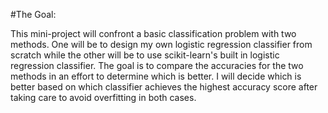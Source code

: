 #The Goal:  

This mini-project will confront a basic classification problem with two methods. One will be to design my own logistic regression classifier from scratch while the other will be to use scikit-learn's built in logistic regression classifier. The goal is to compare the accuracies for the two methods in an effort to determine which is better. I will decide which is better based on which classifier achieves the highest accuracy score after taking care to avoid overfitting in both cases.
